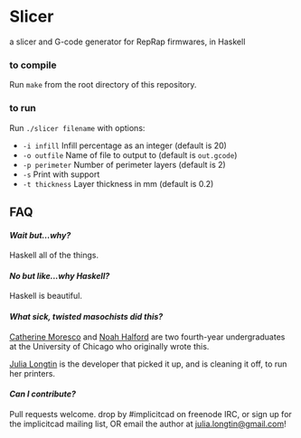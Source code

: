 # Slicer

a slicer and G-code generator for RepRap firmwares, in Haskell

### to compile
Run `make` from the root directory of this repository.

### to run 
Run `./slicer filename` with options:
* `-i infill` Infill percentage as an integer (default is 20)
* `-o outfile` Name of file to output to (default is `out.gcode`)
* `-p perimeter` Number of perimeter layers (default is 2)
* `-s` Print with support
* `-t thickness` Layer thickness in mm (default is 0.2)

## FAQ 
#### *Wait but...why?*

Haskell all of the things.

#### *No but like...why Haskell?*

Haskell is beautiful.

#### *What sick, twisted masochists did this?*

[Catherine Moresco](http://catmores.co) and [Noah Halford](http://noahhalford.com/) are two fourth-year undergraduates at the University of Chicago who originally wrote this.

[Julia Longtin](http://implicitcad.org) is the developer that picked it up, and is cleaning it off, to run her printers.

#### *Can I contribute?*

Pull requests welcome. drop by #implicitcad on freenode IRC, or sign up for the implicitcad mailing list, OR email the author at julia.longtin@gmail.com!
